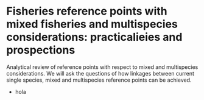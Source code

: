 # Fisheries reference points with mixed fisheries and multispecies considerations: practicalieies and prospections

Analytical review of reference points with respect to mixed and multispecies considerations. We will ask the questions of how linkages between current single species, mixed and multispecies reference points can be achieved. 

 * hola
